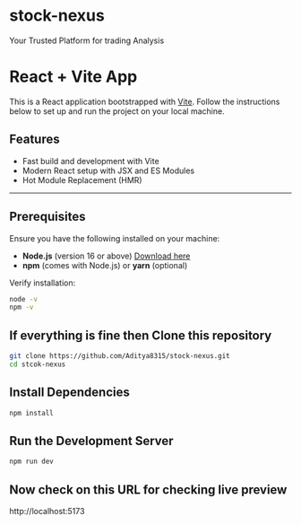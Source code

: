 # stock-nexus

Your Trusted Platform for trading Analysis

# React + Vite App

This is a React application bootstrapped with [Vite](https://vitejs.dev/). Follow the instructions below to set up and run the project on your local machine.

## Features
- Fast build and development with Vite
- Modern React setup with JSX and ES Modules
- Hot Module Replacement (HMR)

---

## Prerequisites
Ensure you have the following installed on your machine:
- **Node.js** (version 16 or above) [Download here](https://nodejs.org/)
- **npm** (comes with Node.js) or **yarn** (optional)

Verify installation:
```bash
node -v
npm -v
```

## If everything is fine then Clone this repository 
```bash
git clone https://github.com/Aditya8315/stock-nexus.git
cd stcok-nexus
```

## Install Dependencies 
```bash
npm install
```

## Run the Development Server
```bash
npm run dev
```

## Now check on this URL for checking live preview

http://localhost:5173


